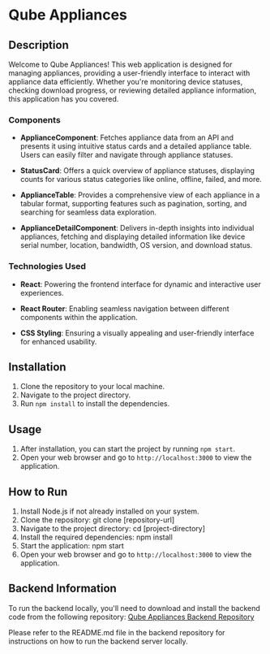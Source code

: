 # Qube Appliances

## Description
Welcome to Qube Appliances! This web application is designed for managing appliances, providing a user-friendly interface to interact with appliance data efficiently. Whether you're monitoring device statuses, checking download progress, or reviewing detailed appliance information, this application has you covered.

### Components
- **ApplianceComponent**: Fetches appliance data from an API and presents it using intuitive status cards and a detailed appliance table. Users can easily filter and navigate through appliance statuses.
  
- **StatusCard**: Offers a quick overview of appliance statuses, displaying counts for various status categories like online, offline, failed, and more.
  
- **ApplianceTable**: Provides a comprehensive view of each appliance in a tabular format, supporting features such as pagination, sorting, and searching for seamless data exploration.

- **ApplianceDetailComponent**: Delivers in-depth insights into individual appliances, fetching and displaying detailed information like device serial number, location, bandwidth, OS version, and download status.

### Technologies Used
- **React**: Powering the frontend interface for dynamic and interactive user experiences.
  
- **React Router**: Enabling seamless navigation between different components within the application.
  
- **CSS Styling**: Ensuring a visually appealing and user-friendly interface for enhanced usability.


## Installation
1. Clone the repository to your local machine.
2. Navigate to the project directory.
3. Run `npm install` to install the dependencies.

## Usage
1. After installation, you can start the project by running `npm start`.
2. Open your web browser and go to `http://localhost:3000` to view the application.

## How to Run
1. Install Node.js if not already installed on your system.
2. Clone the repository: git clone [repository-url]
3. Navigate to the project directory: cd [project-directory]
4. Install the required dependencies: npm install
5. Start the application: npm start
6. Open your web browser and go to `http://localhost:3000` to view the application.

## Backend Information
To run the backend locally, you'll need to download and install the backend code from the following repository:
[Qube Appliances Backend Repository](https://github.com/KumaranElavazhagn/qube-appliances-challenge)

Please refer to the README.md file in the backend repository for instructions on how to run the backend server locally.

